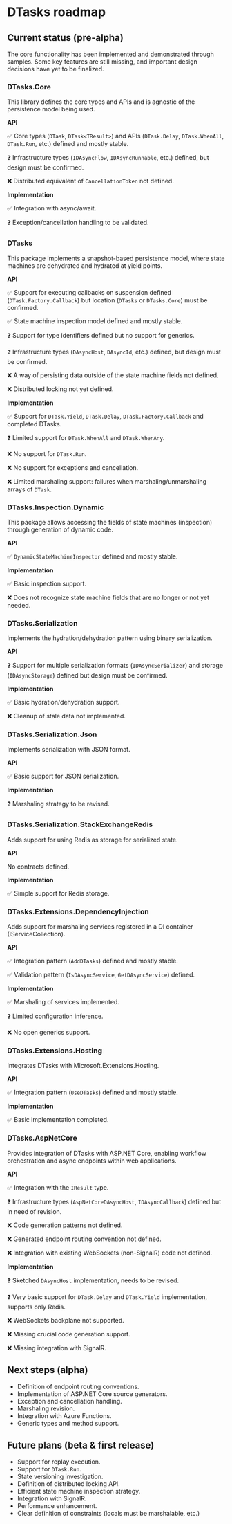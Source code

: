 # DTasks roadmap

## Current status (pre-alpha)

The core functionality has been implemented and demonstrated through samples.
Some key features are still missing, and important design decisions have yet to be finalized.

### DTasks.Core

This library defines the core types and APIs and is agnostic of the persistence model being used.

**API**

✅ Core types (`DTask`, `DTask<TResult>`) and APIs (`DTask.Delay`, `DTask.WhenAll`, `DTask.Run`, etc.) defined and mostly stable.

❓ Infrastructure types (`IDAsyncFlow`, `IDAsyncRunnable`, etc.) defined, but design must be confirmed.

❌ Distributed equivalent of `CancellationToken` not defined.

**Implementation**

✅ Integration with async/await.

❓ Exception/cancellation handling to be validated.

### DTasks

This package implements a snapshot-based persistence model, where state machines are dehydrated and hydrated at yield points.

**API**

✅ Support for executing callbacks on suspension defined (`DTask.Factory.Callback`) but location (`DTasks` or `DTasks.Core`) must be confirmed.

✅ State machine inspection model defined and mostly stable.

❓ Support for type identifiers defined but no support for generics.

❓ Infrastructure types (`DAsyncHost`, `DAsyncId`, etc.) defined, but design must be confirmed.

❌ A way of persisting data outside of the state machine fields not defined.

❌ Distributed locking not yet defined.

**Implementation**

✅ Support for `DTask.Yield`, `DTask.Delay`, `DTask.Factory.Callback` and completed DTasks.

❓ Limited support for `DTask.WhenAll` and `DTask.WhenAny`.

❌ No support for `DTask.Run`.

❌ No support for exceptions and cancellation.

❌ Limited marshaling support: failures when marshaling/unmarshaling arrays of `DTask`.

### DTasks.Inspection.Dynamic

This package allows accessing the fields of state machines (inspection) through generation of dynamic code.

**API**

✅ `DynamicStateMachineInspector` defined and mostly stable.

**Implementation**

✅ Basic inspection support.

❌ Does not recognize state machine fields that are no longer or not yet needed.

### DTasks.Serialization

Implements the hydration/dehydration pattern using binary serialization.

**API**

❓ Support for multiple serialization formats (`IDAsyncSerializer`) and storage (`IDAsyncStorage`) defined but design must be confirmed.

**Implementation**

✅ Basic hydration/dehydration support.

❌ Cleanup of stale data not implemented.

### DTasks.Serialization.Json

Implements serialization with JSON format.

**API**

✅ Basic support for JSON serialization.

**Implementation**

❓ Marshaling strategy to be revised.

### DTasks.Serialization.StackExchangeRedis

Adds support for using Redis as storage for serialized state.

**API**

No contracts defined.

**Implementation**

✅ Simple support for Redis storage.

### DTasks.Extensions.DependencyInjection

Adds support for marshaling services registered in a DI container (IServiceCollection).

**API**

✅ Integration pattern (`AddDTasks`) defined and mostly stable.

✅ Validation pattern (`IsDAsyncService`, `GetDAsyncService`) defined.

**Implementation**

✅ Marshaling of services implemented.

❓ Limited configuration inference.

❌ No open generics support.

### DTasks.Extensions.Hosting

Integrates DTasks with Microsoft.Extensions.Hosting.

**API**

✅ Integration pattern (`UseDTasks`) defined and mostly stable.

**Implementation**

✅ Basic implementation completed.

### DTasks.AspNetCore

Provides integration of DTasks with ASP.NET Core, enabling workflow orchestration and async endpoints within web applications.

**API**

✅ Integration with the `IResult` type.

❓ Infrastructure types (`AspNetCoreDAsyncHost`, `IDAsyncCallback`) defined but in need of revision.

❌ Code generation patterns not defined.

❌ Generated endpoint routing convention not defined.

❌ Integration with existing WebSockets (non-SignalR) code not defined.

**Implementation**

❓ Sketched `DAsyncHost` implementation, needs to be revised.

❓ Very basic support for `DTask.Delay` and `DTask.Yield` implementation, supports only Redis.

❌ WebSockets backplane not supported.

❌ Missing crucial code generation support.

❌ Missing integration with SignalR.


## Next steps (alpha)

- Definition of endpoint routing conventions.
- Implementation of ASP.NET Core source generators.
- Exception and cancellation handling.
- Marshaling revision.
- Integration with Azure Functions.
- Generic types and method support.

## Future plans (beta & first release)

- Support for replay execution.
- Support for `DTask.Run`.
- State versioning investigation.
- Definition of distributed locking API.
- Efficient state machine inspection strategy.
- Integration with SignalR.
- Performance enhancement.
- Clear definition of constraints (locals must be marshalable, etc.)

